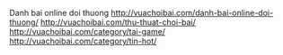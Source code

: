Danh bai online doi thuong
http://vuachoibai.com/danh-bai-online-doi-thuong/
http://vuachoibai.com/thu-thuat-choi-bai/
http://vuachoibai.com/category/tai-game/
http://vuachoibai.com/category/tin-hot/

